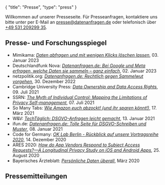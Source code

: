 {
    "title": "Presse",
    "type": "press"
}

Willkommen auf unserer Presseseite. Für Presseanfragen, kontaktiere uns bitte unter per E-Mail an [presse@datenanfragen.de](mailto:presse@datenanfragen.de) oder telefonisch über [+49 531 209299 35](tel:+4953120929935).

## Presse- und Forschungsspiegel

* Mimikama: [*Daten abfragen und mit wenigen Klicks löschen lassen*](https://www.mimikama.org/daten-abfragen-mit-wenigen-klicks/), 03. Januar 2023
* Deutschlandfunk Nova: [*Datenanfragen.de: Bei Google und Meta erfragen, welche Daten sie sammeln – ganz einfach*](https://www.deutschlandfunknova.de/beitrag/datenschutz-datenanfragen-de-will-uns-gegen-tracking-helfen), 02. Januar 2023
* netzpolitik.org: [*Datenanfragen.de: Rechtlich gegen Sammelwut vorgehen*](https://netzpolitik.org/2022/datenanfragen-de-rechtlich-gegen-sammelwut-vorgehen/), 30. Dezember 2022
* Cambridge University Press: [*Data Ownership and Data Access Rights*](https://www.cambridge.org/core/books/big-data-and-global-trade-law/data-ownership-and-data-access-rights/BC314C63C58A09C4B9C5D55894FE68C6), 09. Juli 2021
* SSRN: [*The Myth of Individual Control: Mapping the Limitations of Privacy Self-management*](https://papers.ssrn.com/sol3/papers.cfm?abstract_id=3881776), 07. Juli 2021
* So Many Tabs: [*Wie Amazon euch abzockt! (und ihr sparen könnt!)*](https://www.youtube.com/watch?v=bGFgKOyVY8w&t=453s), 17. März 2021
* W&V: [*TechTäglich: DSGVO-Anfragen leicht gemacht*](https://www.wuv.de/tech/techtaeglich_4k_oder_8k_tv_eeegal#eztoc_4_1_1), 13. Januar 2021
* ifun.de: [*Datenanfragen.de: Tolle Seite für DSGVO-Schreiben und Muster*](https://www.ifun.de/datenanfragen-de-tolle-seite-fuer-dsgvo-schreiben-und-muster-164724/), 08. Januar 2021
* Code for Germany: [*OK Lab Berlin - Rückblick auf unsere Vortragsreihe 2020*](https://codefor.de/blog/code-for-berlin-talks/), 14. Dezember 2020
* ARES 2020: [*How do App Vendors Respond to Subject Access Requests?—A Longitudinal Privacy Study on iOS and Android Apps*](https://dl.acm.org/doi/10.1145/3407023.3407057), 25. August 2020
* Bayerisches Ärzteblatt: [*Persönliche Daten überall*](https://www.bayerisches-aerzteblatt.de/fileadmin/aerzteblatt/ausgaben/2020/03/einzelpdf/BAEBL_3_2020_112_113.pdf), März 2020

## Pressemitteilungen
